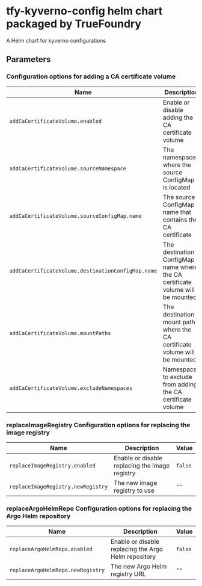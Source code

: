 # tfy-kyverno-config helm chart packaged by TrueFoundry
A Helm chart for kyverno configurations

## Parameters

### Configuration options for adding a CA certificate volume

| Name                                               | Description                                                                    | Value                |
| -------------------------------------------------- | ------------------------------------------------------------------------------ | -------------------- |
| `addCaCertificateVolume.enabled`                   | Enable or disable adding the CA certificate volume                             | `true`               |
| `addCaCertificateVolume.sourceNamespace`           | The namespace where the source ConfigMap is located                            | `truefoundry`        |
| `addCaCertificateVolume.sourceConfigMap.name`      | The source ConfigMap name that contains the CA certificate                     | `ca-pemstore`        |
| `addCaCertificateVolume.destinationConfigMap.name` | The destination ConfigMap name where the CA certificate volume will be mounted | `ca-pemstore`        |
| `addCaCertificateVolume.mountPaths`                | The destination mount path where the CA certificate volume will be mounted     | `["/etc/ssl/certs"]` |
| `addCaCertificateVolume.excludeNamespaces`         | Namespaces to exclude from adding the CA certificate volume                    | `[]`                 |

### replaceImageRegistry Configuration options for replacing the image registry

| Name                               | Description                                    | Value   |
| ---------------------------------- | ---------------------------------------------- | ------- |
| `replaceImageRegistry.enabled`     | Enable or disable replacing the image registry | `false` |
| `replaceImageRegistry.newRegistry` | The new image registry to use                  | `""`    |

### replaceArgoHelmRepo Configuration options for replacing the Argo Helm repository

| Name                              | Description                                          | Value   |
| --------------------------------- | ---------------------------------------------------- | ------- |
| `replaceArgoHelmRepo.enabled`     | Enable or disable replacing the Argo Helm repository | `false` |
| `replaceArgoHelmRepo.newRegistry` | The new Argo Helm registry URL                       | `""`    |
